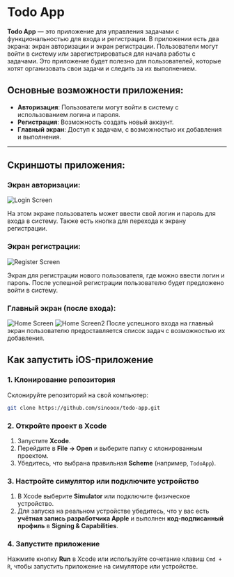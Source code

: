 # **Todo App**

**Todo App** — это приложение для управления задачами с функциональностью для входа и регистрации. В приложении есть два экрана: экран авторизации и экран регистрации. Пользователи могут войти в систему или зарегистрироваться для начала работы с задачами. Это приложение будет полезно для пользователей, которые хотят организовать свои задачи и следить за их выполнением.

## **Основные возможности приложения:**

- **Авторизация**: Пользователи могут войти в систему с использованием логина и пароля.
- **Регистрация**: Возможность создать новый аккаунт.
- **Главный экран**: Доступ к задачам, с возможностью их добавления и выполнения.
  
---

## **Скриншоты приложения:**

### **Экран авторизации:**
![Login Screen](imgs/log.PNG)

На этом экране пользователь может ввести свой логин и пароль для входа в систему. Также есть кнопка для перехода к экрану регистрации.

### **Экран регистрации:**
![Register Screen](imgs/reg.PNG)

Экран для регистрации нового пользователя, где можно ввести логин и пароль. После успешной регистрации пользователю будет предложено войти в систему.

### **Главный экран (после входа):**
![Home Screen](imgs/home.PNG)
![Home Screen2](imgs/home2.PNG)
После успешного входа на главный экран пользователю предоставляется список задач с возможностью их добавления.

## **Как запустить iOS-приложение**  

### **1. Клонирование репозитория**  

Склонируйте репозиторий на свой компьютер:  

```bash
git clone https://github.com/sinooox/todo-app.git
```

### **2. Откройте проект в Xcode**  

1. Запустите **Xcode**.  
2. Перейдите в **File -> Open** и выберите папку с клонированным проектом.  
3. Убедитесь, что выбрана правильная **Scheme** (например, `TodoApp`).   

### **3. Настройте симулятор или подключите устройство**  

1. В Xcode выберите **Simulator** или подключите физическое устройство.  
2. Для запуска на реальном устройстве убедитесь, что у вас есть **учётная запись разработчика Apple** и выполнен **код-подписанный профиль** в **Signing & Capabilities**.  

### **4. Запустите приложение**  

Нажмите кнопку **Run** в Xcode или используйте сочетание клавиш `Cmd + R`, чтобы запустить приложение на симуляторе или устройстве.